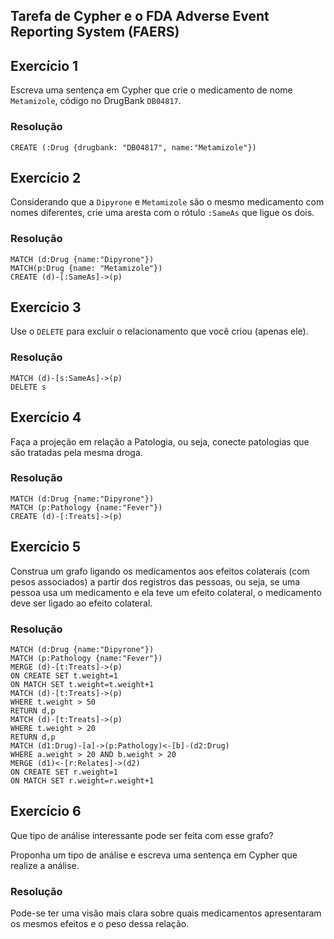 ## Tarefa de Cypher e o FDA Adverse Event Reporting System (FAERS)

## Exercício 1

Escreva uma sentença em Cypher que crie o medicamento de nome `Metamizole`, código no DrugBank `DB04817`.

### Resolução
~~~cypher
CREATE (:Drug {drugbank: "DB04817", name:"Metamizole"})
~~~

## Exercício 2

Considerando que a `Dipyrone` e `Metamizole` são o mesmo medicamento com nomes diferentes, crie uma aresta com o rótulo `:SameAs` que ligue os dois.

### Resolução
~~~cypher
MATCH (d:Drug {name:"Dipyrone"}) 
MATCH(p:Drug {name: "Metamizole"}) 
CREATE (d)-[:SameAs]->(p)
~~~

## Exercício 3

Use o `DELETE` para excluir o relacionamento que você criou (apenas ele).

### Resolução
~~~cypher
MATCH (d)-[s:SameAs]->(p) 
DELETE s
~~~

## Exercício 4

Faça a projeção em relação a Patologia, ou seja, conecte patologias que são tratadas pela mesma droga.

### Resolução
~~~cypher
MATCH (d:Drug {name:"Dipyrone"})
MATCH (p:Pathology {name:"Fever"})
CREATE (d)-[:Treats]->(p)
~~~

## Exercício 5

Construa um grafo ligando os medicamentos aos efeitos colaterais (com pesos associados) a partir dos registros das pessoas, ou seja, se uma pessoa usa um medicamento e ela teve um efeito colateral, o medicamento deve ser ligado ao efeito colateral.

### Resolução
~~~cypher
MATCH (d:Drug {name:"Dipyrone"})
MATCH (p:Pathology {name:"Fever"})
MERGE (d)-[t:Treats]->(p)
ON CREATE SET t.weight=1
ON MATCH SET t.weight=t.weight+1
MATCH (d)-[t:Treats]->(p)
WHERE t.weight > 50
RETURN d,p
MATCH (d)-[t:Treats]->(p)
WHERE t.weight > 20
RETURN d,p
MATCH (d1:Drug)-[a]->(p:Pathology)<-[b]-(d2:Drug)
WHERE a.weight > 20 AND b.weight > 20
MERGE (d1)<-[r:Relates]->(d2)
ON CREATE SET r.weight=1
ON MATCH SET r.weight=r.weight+1
~~~

## Exercício 6

Que tipo de análise interessante pode ser feita com esse grafo?

Proponha um tipo de análise e escreva uma sentença em Cypher que realize a análise.

### Resolução
Pode-se ter uma visão mais clara sobre quais medicamentos apresentaram os mesmos efeitos e o peso dessa relação.